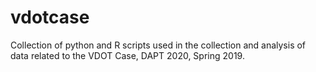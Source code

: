 # vdotcase

Collection of python and R scripts used in the collection and analysis of data related to the VDOT Case, DAPT 2020, Spring 2019.
